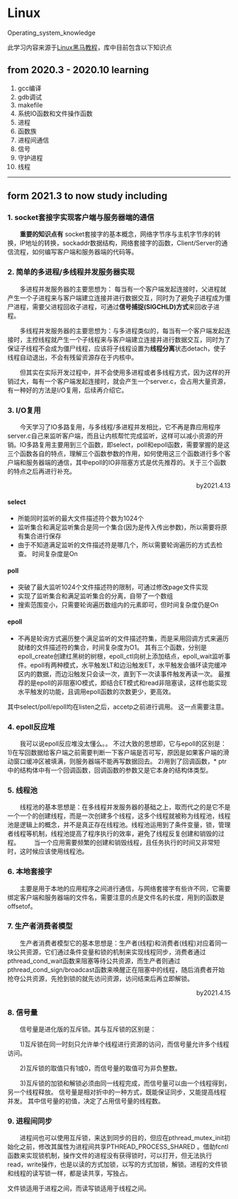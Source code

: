 # Linux
Operating_system_knowledge

此学习内容来源于[Linux黑马教程](https://www.bilibili.com/video/BV1dt411f7TZ?p=171)，库中目前包含以下知识点
## from 2020.3 - 2020.10 learning 
1. gcc编译
2. gdb调试
3. makefile
4. 系统IO函数和文件操作函数
5. 进程
6. 函数族
7. 进程间通信
8. 信号
9. 守护进程
10. 线程

---
## form 2021.3 to now study including 

### 1. socket套接字实现客户端与服务器端的通信
&emsp;&emsp;**重要的知识点有** socket套接字的基本概念，网络字节序与主机字节序的转换，IP地址的转换，sockaddr数据结构，网络套接字的函数，Client/Server的通信流程，如何编写客户端和服务器端的代码等。
### 2. 简单的多进程/多线程并发服务器实现
&emsp;&emsp;多进程并发服务器的主要思想为： 每当有一个客户端发起连接时，父进程就产生一个子进程来与客户端建立连接并进行数据交互，同时为了避免子进程成为僵尸进程，需要父进程回收子进程，可通过**信号捕捉(SIGCHLD)方式**来回收子进程。

&emsp;&emsp;多线程并发服务器的主要思想为：与多进程类似的，每当有一个客户端发起连接时，主控线程就产生一个子线程来与客户端建立连接并进行数据交互，同时为了保证子线程不会成为僵尸线程，应该将子线程设置为**线程分离**状态detach，使子线程自动退出，不会有残留资源存在于内核中。

&emsp;&emsp;但其实在实际开发过程中，并不会使用多进程或者多线程方式，因为这样的开销过大，每有一个客户端发起连接时，就会产生一个server.c，会占用大量资源，有一种好的方法是I/O复用，后续再介绍它。
### 3. I/O复用
&emsp;&emsp;今天学习了IO多路复用，与多线程/多进程并发相比，它不再是靠应用程序server.c自己来监听客户端，而且让内核帮忙完成监听，这样可以减小资源的开销。IO多路复用主要用到三个函数，即select，poll和epoll函数，需要掌握的是这三个函数各自的特点，理解三个函数参数的作用，如何使用这三个函数进行多个客户端和服务器端的通信，其中epoll的IO非阻塞方式是优先推荐的。关于三个函数的特点之后再进行补充。
<p align="right">by2021.4.13</p>

#### select
- 所能同时监听的最大文件描述符个数为1024个
- 监听集合和满足监听集合是同一个集合(因为是传入传出参数)，所以需要将原有集合进行保存
- 由于不知道满足监听的文件描述符是哪几个，所以需要轮询遍历的方式去检查。 时间复杂度是On
#### poll
- 突破了最大监听1024个文件描述符的限制，可通过修改page文件实现
- 实现了监听集合和满足监听集合的分离，自带了一个数组
- 搜索范围变小，只需要轮询遍历数组内的元素即可，但时间复杂度仍是On
#### epoll
- 不再是轮询方式遍历整个满足监听的文件描述符集，而是采用回调方式来遍历就绪的文件描述符的集合，时间复杂度为O1。 其有三个函数，分别是epoll_create创建红黑树的树根，epoll_ctl向树上添加结点，epoll_wait监听事件。epoll有两种模式，水平触发LT和边沿触发ET，水平触发会循环读完缓冲区内的数据，而边沿触发只会读一次，直到下一次读事件触发再读一次。 最推荐的是epoll的非阻塞IO模式，即结合ET模式和read非阻塞读，这样也能实现水平触发的功能，且调用epoll函数的次数更少，更高效。

其中select/poll/epoll均在listen之后，accetp之前进行调用。 这一点需要注意。


### 4. epoll反应堆
&emsp;&emsp;我可以说epoll反应堆没太懂么。。 不过大致的思想即，它与epoll的区别是： 1)在写回数据给客户端之前需要判断一下客户端是否可写，原因是如果客户端的滑动窗口缓冲区被填满，则服务器端不能再写数据回去。 2)用到了回调函数，* ptr中的结构体中有一个回调函数，回调函数的参数又是它本身的结构体类型。

### 5. 线程池
&emsp;&emsp;线程池的基本思想是：在多线程并发服务器的基础之上，取而代之的是它不是一个一个的创建线程，而是一次创建多个线程，这多个线程就被称为线程池，线程池是逻辑上的概念，并不是真正存在线程池。线程池运用到了条件变量，锁，管理者线程等机制，线程池提高了程序执行的效率，避免了线程反复创建和销毁的过程。
&emsp;&emsp;当一个应用需要频繁的创建和销毁线程，且任务执行的时间又非常短时，这时候应该使用线程池。

### 6. 本地套接字
&emsp;&emsp;主要是用于本地的应用程序之间进行通信，与网络套接字有些许不同，它需要绑定客户端和服务器端的文件名，需要注意的点是文件名的长度，用到的函数是offsetof。

### 7. 生产者消费者模型
&emsp;&emsp;生产者消费者模型它的基本思想是：生产者(线程)和消费者(线程)对应着同一块公共资源，它们通过条件变量和锁的机制来实现线程同步，消费者通过pthread_cond_wait函数来阻塞等待公共资源，而生产者则通过pthread_cond_sign/broadcast函数来唤醒正在阻塞中的线程，随后消费者开始抢夺公共资源，先抢到锁的就先访问资源，访问结束后再立即解锁。
<p align="right">by2021.4.15</p>

### 8. 信号量
&emsp;&emsp;信号量是进化版的互斥锁。其与互斥锁的区别是： 

&emsp;&emsp;1)互斥锁在同一时刻只允许单个线程进行资源的访问，而信号量允许多个线程访问。 

&emsp;&emsp;2)互斥锁的取值只有1或0，而信号量的取值可为非负整数。 

&emsp;&emsp;3)互斥锁的加锁和解锁必须由同一线程完成，而信号量可以由一个线程得到，另一个线程释放。  信号量是相对折中的一种方式，既能保证同步，又能提高线程并发。 其中信号量的初值，决定了占用信号量的线程数。

### 9. 进程间同步
&emsp;&emsp;进程间也可以使用互斥锁，来达到同步的目的，但应在pthread_mutex_init初始化之前，修改其属性为进程间共享PTHREAD_PROCESS_SHARED 。借助fcntl函数来实现锁机制，操作文件的进程没有获得锁时，可以打开，但无法执行read，write操作，也是以读的方式加锁，以写的方式加锁，解锁。进程的文件锁和线程的读写锁一样，都是读共享，写独占。

文件锁适用于进程之间，而读写锁适用于线程之间。

